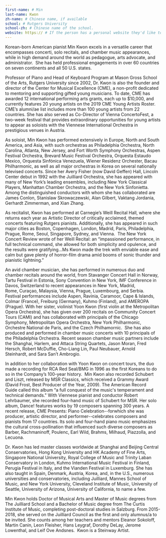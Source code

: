 ```yaml
---
first-name: # Min
last-name: Kwon
zh-name: # Chinese name, if available
school: # Rutgers University
school-zh: # Chinese name of the school.
website: https:// # If the person has a personal website they'd like to include, include it here. Otherwise, remove this line.
---
```


Korean-born American pianist Min Kwon excels in a versatile career that encompasses concerti, solo recitals, and chamber music appearances, while in high demand around the world as pedagogue, arts advocate, and administrator.  She has held professional engagements in over 60 countries on seven continents and all 50 U.S. states.   

Professor of Piano and Head of Keyboard Program at Mason Gross School of the Arts, Rutgers University since 2002, Dr. Kwon is also the founder and director of the Center for Musical Excellence (CME), a non-profit dedicated to mentoring and supporting gifted young musicians. To date, CME has awarded 12 international performing arts grants, each up to $10,000, and currently features 20 young artists on the 2019 CME Young Artists Roster. CME’s alumni/ae list includes more than 100 young artists from 22 countries. She has also served as Co-Director of Vienna ConcertoFest, a two-week festival that provides extraordinary opportunities for young artists to appear as soloists with the Viennese International Orchestra in prestigious venues in Austria.  

As soloist, Min Kwon has performed extensively in Europe, North and South America, and Asia, with such orchestras as Philadelphia Orchestra, North Carolina, Atlanta, New Jersey, and Fort Worth Symphony Orchestras, Aspen Festival Orchestra, Brevard Music Festival Orchestra, Orquesta Estaudo Mexico, Orquesta Sinfónica Venezuela, Wiener Residenz Orchester, Bacau Philharmonic, as well as all major orchestras in Korea on several nationally televised concerts. Since her Avery Fisher (now David Geffen) Hall, Lincoln Center debut in 1992 with the Juilliard Orchestra, she has appeared with many of New York’s leading ensembles, including New York Classical Players, Manhattan Chamber Orchestra, and the New York Sinfonietta. Among the distinguished conductors with whom she has collaborated are James Conlon, Stanislaw Skrowaczewski, Alan Gilbert, Vaktang Jordania, Gerhardt Zimmerman, and Xian Zhang. 

As recitalist, Kwon has performed at Carnegie’s Weill Recital Hall, where she returns each year as Artistic Director of critically acclaimed, themed concerts featuring Rutgers pianists. Additionally, she has appeared in such major cities as Boston, Copenhagen, London, Madrid, Paris, Philadelphia, Prague, Rome, Seoul, Singapore, Sydney, and Vienna.  The New York Concert Review wrote of her Weill Recital: an “impassioned performance, in full technical command, she allowed for both simplicity and opulence, and the results were gratifying…Ms Kwon made the trek with enviable ease and calm but gave plenty of horror-film drama amid booms of sonic thunder and pianistic lightning.” 

An avid chamber musician, she has performed in numerous duo and chamber recitals around the world, from Stavanger Concert Hall in Norway, Tartu Festival in Estonia, Sony Convention in New York, IMF Conference in Davos, Switzerland to recent appearances in New York, Madrid, Rome, Curaçao, Malaysia, Vienna, Prague, Luxembourg, and Serbia. Festival performances include Aspen, Ravinia, Caramoor, Cape & Islands, Colmar (France), Freiburg (Germany), Kuhmo (Finland), and AMEROPA (Prague). With her sister, violinist Yoon Kwon (first violin at the Metropolitan Opera Orchestra), she has given over 200 recitals on Community Concert Tours (CAMI) and has collaborated with principals of the Chicago Symphony, Metropolitan Opera Orchestra, New York Philharmonic, Orchestre National de Paris, and the Czech Philhamornic.  She has also produced and performed in chamber music concerts with 10 principals of the Philadelphia Orchestra. Recent season chamber music partners include the Shanghai, Harlem, and Attaca String Quartets, Jason Moran, Fred Hersch, Robert McDuffie, Cho-Liang Lin, Paul Neubauer, Arnold Steinhardt, and Sara San’t Ambrogio. 

In addition to her collaboration with Yoon Kwon on concert tours, the duo made a recording for RCA Red Seal/BMG in 1996 as the first Koreans to do so in the Company’s 100-year history.  Min Kwon also recorded Schubert and Liszt, released by MSR Classics, which received a Grammy Award (David Frost, Best Producer of the Year, 2009). The American Record Guide called this album “a full conquest of the music's temperament and technical demands." With Viennese pianist and conductor Robert Lehrbaumer, she recorded four-hand music of Schubert for MSR. Her solo album, Dance! features works by 19 composers spanning 300 years. A recent release, CME Presents: Piano Celebration--forwhich she was producer, artistic director, and performer--celebrates composers and pianists from 17 countries. Its solo and four-hand piano music emphasizes the cultural cross-pollination that influenced such diverse composers as Barber, Rachmaninoff, Poulenc, Earl Wild, Brahms, Milhaud, Piazzolla, and Lecuona. 

Dr. Kwon has led master classes worldwide at Shanghai and Beijing Central Conservatories, Hong Kong University and HK Academy of Fine Arts, Singapore National University, Royal College of Music and Trinity Laban Conservatory in London, Kuhmo International Music Festival in Finland, Perugia Festival in Italy, and the Vianden Festival in Luxemburg. She has also taught in Spain, Denmark, Austria, Korea, and, in the U.S., numerous universities and conservatories, including Juilliard, Mannes School of Music, and New York University, Cleveland Institute of Music, University of Seattle, University of Arizona, University of California, to name a few.

Min Kwon holds Doctor of Musical Arts and Master of Music degrees from The Juilliard School and a Bachelor of Music degree from The Curtis Institute of Music, completing post-doctoral studies in Salzburg. From 2015-2018, she served on the Juilliard Council as the first and only alumnus/a to be invited. She counts among her teachers and mentors Eleanor Sokoloff, Martin Canin, Leon Fleisher, Hans Leygraf, Dorothy DeLay, Jerome Lowenthal, and Leif Ove Andsnes.  Kwon is a Steinway Artist. 
